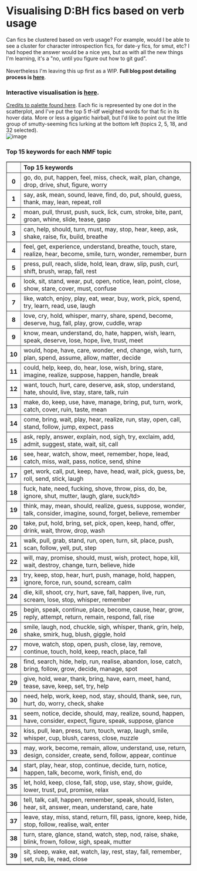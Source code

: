 # Visualising D:BH fics based on verb usage
Can fics be clustered based on verb usage? For example, would I be able to see a cluster for character introspection fics, for date-y fics, for smut, etc? I had hoped the answer would be a nice yes, but as with all the new things I'm learning, it's a "no, until you figure out how to git gud".<br>
<br>
Nevertheless I'm leaving this up first as a WIP. <b>Full blog post detailing process is [here](holder)</b>.
<br>
### Interactive visualisation is [here](holder).
[Credits to palette found here](https://lospec.com/palette-list/dots). Each fic is represented by one dot in the scatterplot, and I've put the top 5 tf-idf weighted words for that fic in its hover data. More or less a gigantic hairball, but I'd like to point out the little group of smutty-seeming fics lurking at the bottom left (topics 2, 5, 18, and 32 selected).<br>
![image](holder)
### Top 15 keywords for each NMF topic
<table border="1" class="dataframe">
  <thead>
    <tr style="text-align: left;">
      <th></th>
      <th>Top 15 keywords</th>
    </tr>
  </thead>
  <tbody>
    <tr>
      <th>0</th>
      <td>go, do, put, happen, feel, miss, check, wait, plan, change, drop, drive, shut, figure, worry</td>
    </tr>
    <tr>
      <th>1</th>
      <td>say, ask, mean, sound, leave, find, do, put, should, guess, thank, may, lean, repeat, roll</td>
    </tr>
    <tr>
      <th>2</th>
      <td>moan, pull, thrust, push, suck, lick, cum, stroke, bite, pant, groan, whine, slide, tease, gasp</td>
    </tr>
    <tr>
      <th>3</th>
      <td>can, help, should, turn, must, may, stop, hear, keep, ask, shake, raise, fix, build, breathe</td>
    </tr>
    <tr>
      <th>4</th>
      <td>feel, get, experience, understand, breathe, touch, stare, realize, hear, become, smile, turn, wonder, remember, burn</td>
    </tr>
    <tr>
      <th>5</th>
      <td>press, pull, reach, slide, hold, lean, draw, slip, push, curl, shift, brush, wrap, fall, rest</td>
    </tr>
    <tr>
      <th>6</th>
      <td>look, sit, stand, wear, put, open, notice, lean, point, close, show, stare, cover, must, confuse</td>
    </tr>
    <tr>
      <th>7</th>
      <td>like, watch, enjoy, play, eat, wear, buy, work, pick, spend, try, learn, read, use, laugh</td>
    </tr>
    <tr>
      <th>8</th>
      <td>love, cry, hold, whisper, marry, share, spend, become, deserve, hug, fall, play, grow, cuddle, wrap</td>
    </tr>
    <tr>
      <th>9</th>
      <td>know, mean, understand, do, hate, happen, wish, learn, speak, deserve, lose, hope, live, trust, meet</td>
    </tr>
    <tr>
      <th>10</th>
      <td>would, hope, have, care, wonder, end, change, wish, turn, plan, spend, assume, allow, matter, decide</td>
    </tr>
    <tr>
      <th>11</th>
      <td>could, help, keep, do, hear, lose, wish, bring, stare, imagine, realize, suppose, happen, handle, break</td>
    </tr>
    <tr>
      <th>12</th>
      <td>want, touch, hurt, care, deserve, ask, stop, understand, hate, should, live, stay, stare, talk, ruin</td>
    </tr>
    <tr>
      <th>13</th>
      <td>make, do, keep, use, have, manage, bring, put, turn, work, catch, cover, ruin, taste, mean</td>
    </tr>
    <tr>
      <th>14</th>
      <td>come, bring, wait, play, hear, realize, run, stay, open, call, stand, follow, jump, expect, pass</td>
    </tr>
    <tr>
      <th>15</th>
      <td>ask, reply, answer, explain, nod, sigh, try, exclaim, add, admit, suggest, state, wait, sit, call</td>
    </tr>
    <tr>
      <th>16</th>
      <td>see, hear, watch, show, meet, remember, hope, lead, catch, miss, wait, pass, notice, send, shine</td>
    </tr>
    <tr>
      <th>17</th>
      <td>get, work, call, put, keep, have, head, wait, pick, guess, be, roll, send, stick, laugh</td>
    </tr>
    <tr>
      <th>18</th>
      <td>fuck, hate, need, fucking, shove, throw, piss, do, be, ignore, shut, mutter, laugh, glare, suck/td>
    </tr>
    <tr>
      <th>19</th>
      <td>think, may, mean, should, realize, guess, suppose, wonder, talk, consider, imagine, sound, forget, believe, remember</td>
    </tr>
    <tr>
      <th>20</th>
      <td>take, put, hold, bring, set, pick, open, keep, hand, offer, drink, wait, throw, drop, wash</td>
    </tr>
    <tr>
      <th>21</th>
      <td>walk, pull, grab, stand, run, open, turn, sit, place, push, scan, follow, yell, put, step</td>
    </tr>
    <tr>
      <th>22</th>
      <td>will, may, promise, should, must, wish, protect, hope, kill, wait, destroy, change, turn, believe, hide</td>
    </tr>
    <tr>
      <th>23</th>
      <td>try, keep, stop, hear, hurt, push, manage, hold, happen, ignore, force, run, sound, scream, calm</td>
    </tr>
    <tr>
      <th>24</th>
      <td>die, kill, shoot, cry, hurt, save, fall, happen, live, run, scream, lose, stop, whisper, remember</td>
    </tr>
    <tr>
      <th>25</th>
      <td>begin, speak, continue, place, become, cause, hear, grow, reply, attempt, return, remain, respond, fall, rise</td>
    </tr>
    <tr>
      <th>26</th>
      <td>smile, laugh, nod, chuckle, sigh, whisper, thank, grin, help, shake, smirk, hug, blush, giggle, hold</td>
    </tr>
    <tr>
      <th>27</th>
      <td>move, watch, stop, open, push, close, lay, remove, continue, touch, hold, keep, reach, place, fall</td>
    </tr>
    <tr>
      <th>28</th>
      <td>find, search, hide, help, run, realise, abandon, lose, catch, bring, follow, grow, decide, manage, spot</td>
    </tr>
    <tr>
      <th>29</th>
      <td>give, hold, wear, thank, bring, have, earn, meet, hand, tease, save, keep, set, try, help</td>
    </tr>
    <tr>
      <th>30</th>
      <td>need, help, work, keep, nod, stay, should, thank, see, run, hurt, do, worry, check, shake</td>
    </tr>
    <tr>
      <th>31</th>
      <td>seem, notice, decide, should, may, realize, sound, happen, have, consider, expect, figure, speak, suppose, glance</td>
    </tr>
    <tr>
      <th>32</th>
      <td>kiss, pull, lean, press, turn, touch, wrap, laugh, smile, whisper, cup, blush, caress, close, nuzzle</td>
    </tr>
    <tr>
      <th>33</th>
      <td>may, work, become, remain, allow, understand, use, return, design, consider, create, send, follow, appear, continue</td>
    </tr>
    <tr>
      <th>34</th>
      <td>start, play, hear, stop, continue, decide, turn, notice, happen, talk, become, work, finish, end, do</td>
    </tr>
    <tr>
      <th>35</th>
      <td>let, hold, keep, close, fall, stop, use, stay, show, guide, lower, trust, put, promise, relax</td>
    </tr>
    <tr>
      <th>36</th>
      <td>tell, talk, call, happen, remember, speak, should, listen, hear, sit, answer, mean, understand, care, hate</td>
    </tr>
    <tr>
      <th>37</th>
      <td>leave, stay, miss, stand, return, fill, pass, ignore, keep, hide, stop, follow, realise, wait, enter</td>
    </tr>
    <tr>
      <th>38</th>
      <td>turn, stare, glance, stand, watch, step, nod, raise, shake, blink, frown, follow, sigh, speak, mutter</td>
    </tr>
    <tr>
      <th>39</th>
      <td>sit, sleep, wake, eat, watch, lay, rest, stay, fall, remember, set, rub, lie, read, close</td>
    </tr>
  </tbody>
</table>



